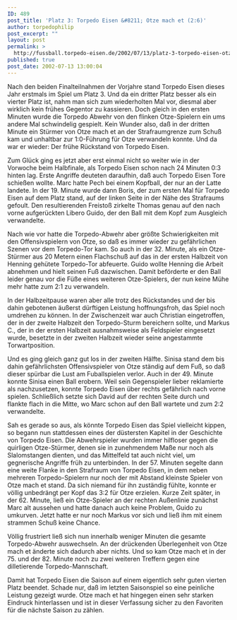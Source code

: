 ```yaml
---
ID: 489
post_title: 'Platz 3: Torpedo Eisen &#8211; Otze mach et (2:6)'
author: torpedophilip
post_excerpt: ""
layout: post
permalink: >
  http://fussball.torpedo-eisen.de/2002/07/13/platz-3-torpedo-eisen-otze-mach-et-26/
published: true
post_date: 2002-07-13 13:00:04
---
```

Nach den beiden Finalteilnahmen der Vorjahre stand Torpedo Eisen dieses Jahr erstmals im Spiel um Platz 3. Und da ein dritter Platz besser als ein vierter Platz ist, nahm man sich zum wiederholten Mal vor, diesmal aber wirklich kein frühes Gegentor zu kassieren. Doch gleich in den ersten Minuten wurde die Torpedo Abwehr von den flinken Otze-Spielern ein ums andere Mal schwindelig gespielt. Kein Wunder also, daß in der dritten Minute ein Stürmer von Otze mach et an der Strafraumgrenze zum Schuß kam und unhaltbar zur 1:0-Führung für Otze verwandeln konnte. Und da war er wieder: Der frühe Rückstand von Torpedo Eisen. 

Zum Glück ging es jetzt aber erst einmal nicht so weiter wie in der Vorwoche beim Halbfinale, als Torpedo Eisen schon nach 24 Minuten 0:3 hinten lag. Erste Angriffe deuteten daraufhin, daß auch Torpedo Eisen Tore schießen wollte. Marc hatte Pech bei einem Kopfball, der nur an der Latte landete. In der 19. Minute wurde dann Boris, der zum ersten Mal für Torpedo Eisen auf dem Platz stand, auf der linken Seite in der Nähe des Strafraums gefoult. Den resultierenden Freistoß zirkelte Thomas genau auf den nach vorne aufgerückten Libero Guido, der den Ball mit dem Kopf zum Ausgleich verwandelte. 

Nach wie vor hatte die Torpedo-Abwehr aber größte Schwierigkeiten mit den Offensivspielern von Otze, so daß es immer wieder zu gefährlichen Szenen vor dem Torpedo-Tor kam. So auch in der 32. Minute, als ein Otze-Stürmer aus 20 Metern einen Flachschuß auf das in der ersten Halbzeit von Henning gehütete Torpedo-Tor abfeuerte. Guido wollte Henning die Arbeit abnehmen und hielt seinen Fuß dazwischen. Damit beförderte er den Ball leider genau vor die Füße eines weiteren Otze-Spielers, der nun keine Mühe mehr hatte zum 2:1 zu verwandeln. 

In der Halbzeitpause waren aber alle trotz des Rückstandes und der bis dahin gebotenen äußerst dürftigen Leistung hoffnungsfroh, das Spiel noch umdrehen zu können. In der Zwischenzeit war auch Christian eingetroffen, der in der zweite Halbzeit den Torpedo-Sturm bereichern sollte, und Markus C., der in der ersten Halbzeit ausnahmsweise als Feldspieler eingesetzt wurde, besetzte in der zweiten Halbzeit wieder seine angestammte Torwartposition. 

Und es ging gleich ganz gut los in der zweiten Hälfte. Sinisa stand dem bis dahin gefährlichsten Offensivspieler von Otze ständig auf dem Fuß, so daß dieser spürbar die Lust am Fuballspielen verlor. Auch in der 49. Minute konnte Sinisa einen Ball erobern. Weil sein Gegenspieler lieber reklamierte als nachzusetzen, konnte Torpedo Eisen über rechts gefährlich nach vorne spielen. Schließlich setzte sich David auf der rechten Seite durch und flankte flach in die Mitte, wo Marc schon auf den Ball wartete und zum 2:2 verwandelte. 

Sah es gerade so aus, als könnte Torpedo Eisen das Spiel vielleicht kippen, so begann nun stattdessen eines der düstersten Kapitel in der Geschichte von Torpedo Eisen. Die Abwehrspieler wurden immer hilfloser gegen die quirligen Otze-Stürmer, denen sie in zunehmendem Maße nur noch als Slalomstangen dienten, und das Mittelfeld tat auch nicht viel, um gegnerische Angriffe früh zu unterbinden. In der 57. Minuten segelte dann eine weite Flanke in den Strafraum von Torpedo Eisen, in dem neben mehreren Torpedo-Spielern nur noch der mit Abstand kleinste Spieler von Otze mach et stand. Da sich niemand für ihn zuständig fühlte, konnte er völlig unbedrängt per Kopf das 3:2 für Otze erzielen. Kurze Zeit später, in der 62. Minute, ließ ein Otze-Spieler an der rechten Außenlinie zunächst Marc alt aussehen und hatte danach auch keine Problem, Guido zu umkurven. Jetzt hatte er nur noch Markus vor sich und ließ ihm mit einem strammen Schuß keine Chance. 

Völlig frustriert ließ sich nun innerhalb weniger Minuten die gesamte Torpedo-Abwehr auswechseln. An der drückenden Überlegenheit von Otze mach et änderte sich dadurch aber nichts. Und so kam Otze mach et in der 75. und der 82. Minute noch zu zwei weiteren Treffern gegen eine dilletierende Torpedo-Mannschaft. 

Damit hat Torpedo Eisen die Saison auf einem eigentlich sehr guten vierten Platz beendet. Schade nur, daß im letzten Saisonspiel so eine peinliche Leistung gezeigt wurde. Otze mach et hat hingegen einen sehr starken Eindruck hinterlassen und ist in dieser Verfassung sicher zu den Favoriten für die nächste Saison zu zählen.